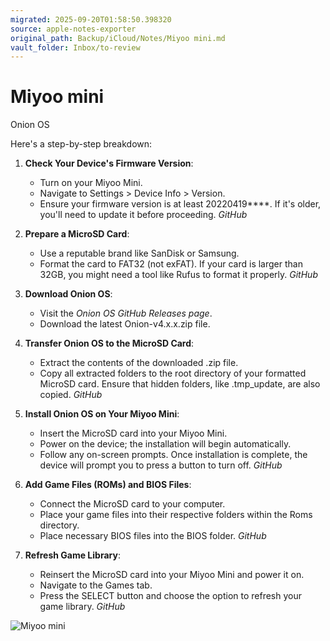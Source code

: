 ```yaml
---
migrated: 2025-09-20T01:58:50.398320
source: apple-notes-exporter
original_path: Backup/iCloud/Notes/Miyoo mini.md
vault_folder: Inbox/to-review
---
```

# Miyoo mini

Onion OS

Here's a step-by-step breakdown:
1. **Check Your Device's Firmware Version**:
	* Turn on your Miyoo Mini.
	* Navigate to Settings > Device Info > Version.
	* Ensure your firmware version is at least 20220419****. If it's older, you'll need to update it before proceeding. _GitHub_

2. **Prepare a MicroSD Card**:
	* Use a reputable brand like SanDisk or Samsung.
	* Format the card to FAT32 (not exFAT). If your card is larger than 32GB, you might need a tool like Rufus to format it properly. _GitHub_

3. **Download Onion OS**:
	* Visit the _Onion OS GitHub Releases page_.
	* Download the latest Onion-v4.x.x.zip file.
4. **Transfer Onion OS to the MicroSD Card**:
	* Extract the contents of the downloaded .zip file.
	* Copy all extracted folders to the root directory of your formatted MicroSD card. Ensure that hidden folders, like .tmp_update, are also copied. _GitHub_

5. **Install Onion OS on Your Miyoo Mini**:
	* Insert the MicroSD card into your Miyoo Mini.
	* Power on the device; the installation will begin automatically.
	* Follow any on-screen prompts. Once installation is complete, the device will prompt you to press a button to turn off. _GitHub_

6. **Add Game Files (ROMs) and BIOS Files**:
	* Connect the MicroSD card to your computer.
	* Place your game files into their respective folders within the Roms directory.
	* Place necessary BIOS files into the BIOS folder. _GitHub_

7. **Refresh Game Library**:
	* Reinsert the MicroSD card into your Miyoo Mini and power it on.
	* Navigate to the Games tab.
	* Press the SELECT button and choose the option to refresh your game library. _GitHub_

![Miyoo mini](images/Miyoo%20mini.jpeg)

